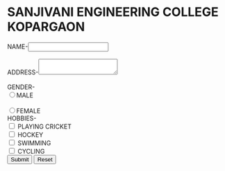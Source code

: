 <!DOCTYPE HTML>
<HYML>
<HEAD> 
  <h1> SANJIVANI ENGINEERING COLLEGE KOPARGAON</h1>
<BODY>
  NAME-<INPUT TYPE="TEXT" NAME="AB"><br></br>
  ADDRESS-<TEXTAREA> </TEXTAREA><BR></BR>
GENDER-<BR>
<INPUT TYPE="RADIO" NAME="AC">MALE<BR></bR>
<INPUT TYPE="RADIO" NAME="AC">FEMALE</BR>
HOBBIES-<bR>
<INPUT TYPE="CHECKBOX" NAME="S"> PLAYING CRICKET<BR>
<INPUT TYPE="CHECKBOX" NAME="H"> HOCKEY<BR>
<INPUT TYPE="CHECKBOX" NAME="LK"> SWIMMING<BR>
<INPUT TYPE="CHECKBOX" NAME="JH"> CYCLING<BR>
<INPUT TYPE="SUBMIT" NAME="KJ" BUTTON="OK">
<INPUT TYPE="RESET" NAME="JH" BUTTON="CANCEL">
  </HTML>
  </HEAD>
  </BODY>
